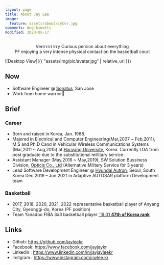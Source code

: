```yaml
---
layout: page
title: About Jay Lee
image:
  feature: assets/about/cyber.jpg
comments: Ang-kimotti
modified: 2020-08-17
---
```



<center>
Verrrrrrrrrry Curious persion about everything<br/>
PF enjoying a very intense physical contact on the basketball court
</center>

![Desktop View]({{ "assets/img/pic/avatar.jpg" | relative_url }})

## Now
  - Software Engineer @ [Sonatus](https://www.sonatus.com/), San Jose
  - Work from home warrior🐴

##  Brief
### Career 
  - Born and raised in Korea, Jan. 1988.
  - Majored in Electrical and Computer Engineering(Mar,2007 ~ Feb,2011), M.S and Ph.D Cand in Vehicular Wireless Communications Systems (Mar,2011 ~ Aug,2015) at [Hanyang University](https://www.hanyang.ac.kr/), Korea. Currently LOA from post graduate due to the substitutional millitary service.
  - Assistant Manager (May,2016 ~ May,2019), SW Solution Bussiness Division, [Opticis Co., Ltd](https://www.opticis.com/) (Alternative Militery Service for 3 years)
  - Lead Software Development Engineer @ [Hyundai Autron](https://www.linkedin.com/company/hyundaiautron/), Seoul, South Korea
    Dec 2019 – Jun 2021 in Adaptive AUTOSAR platform Development team
### Basketball
  - 2017, 2018, 2020, 2021, 2022 representative basketball player of Anyang City, Gyeonggi-do, Korea (PF position)
  - Team Yanadoo FIBA 3x3 basketball player [`19.01 **47th of Korea rank**](https://play.fiba3x3.com/players/9f245589-8a03-4f0e-ae53-4b0f3ecf7a0b)
  
## Links

* Github: https://github.com/jayleekr
* Facebook: https://www.facebook.com/jayjaykr
* Linkedin : https://www.linkedin.com/in/jayjayleekr
* Instgram : https://www.instagram.com/jaylee.kr

